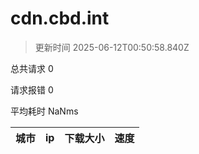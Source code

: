 
  # cdn.cbd.int

  > 更新时间 2025-06-12T00:50:58.840Z
  
  总共请求 0

  请求报错 0

  平均耗时 NaNms

|城市|ip|下载大小|速度|
|-----|----------|---|---|

  